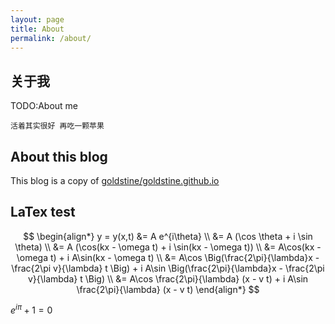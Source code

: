 ```yaml
---
layout: page
title: About
permalink: /about/
---
```

## 关于我

TODO:About me

`活着其实很好 再吃一颗苹果`
<!-- more -->

## About this blog

This blog is a copy of [goldstine/goldstine.github.io](https://github.com/goldstine/goldstine.github.io)

## LaTex test
$$
\begin{align*}
y = y(x,t) &= A e^{i\theta} \\
&= A (\cos \theta + i \sin \theta) \\
&= A (\cos(kx - \omega t) + i \sin(kx - \omega t)) \\
&= A\cos(kx - \omega t) + i A\sin(kx - \omega t)  \\
&= A\cos \Big(\frac{2\pi}{\lambda}x - \frac{2\pi v}{\lambda} t \Big) + i A\sin \Big(\frac{2\pi}{\lambda}x - \frac{2\pi v}{\lambda} t \Big)  \\
&= A\cos \frac{2\pi}{\lambda} (x - v t) + i A\sin \frac{2\pi}{\lambda} (x - v t)
\end{align*}
$$

$e^{i \pi}+1=0$

